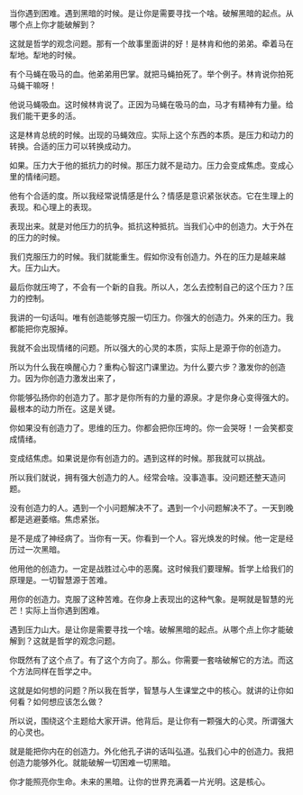 当你遇到困难。遇到黑暗的时候。是让你是需要寻找一个啥。破解黑暗的起点。从哪个点上你才能破解到？

这就是哲学的观念问题。那有一个故事里面讲的好！是林肯和他的弟弟。牵着马在犁地。犁地的时候。

有个马蝇在吸马的血。他弟弟用巴掌。就把马蝇拍死了。举个例子。林肯说你拍死马蝇干嘛呀！

他说马蝇吸血。这时候林肯说了。正因为马蝇在吸马的血，马才有精神有力量。给我们能干更多的活。

这是林肯总统的时候。出现的马蝇效应。实际上这个东西的本质。是压力和动力的转换。合适的压力可以转换成动力。

如果。压力大于他的抵抗力的时候。那压力就不是动力。压力会变成焦虑。变成心里的情绪问题。

他有个合适的度。所以我经常说情感是什么？情感是意识紧张状态。它在生理上的表现。和心理上的表现。

表现出来。就是对他压力的抗争。抵抗这种抵抗。当我们心中的创造力。大于外在的压力的时候。

我们克服压力的时候。我们就能重生。假如你没有创造力。外在的压力是越来越大。压力山大。

最后你就压垮了，不会有一个新的自我。所以人，怎么去控制自己的这个压力？压力的控制。

我讲的一句话叫。唯有创造能够克服一切压力。你强大的创造力。外来的压力。我都能把你克服掉。

我就不会出现情绪的问题。所以强大的心灵的本质，实际上是源于你的创造力。

所以为什么我在唤醒心力？重构心智这门课里边。为什么要六步？激发你的创造力。因为你创造力激发出来了，

你能够弘扬你的创造力了。那才是你所有的力量的源泉。才是你身心变得强大的。最根本的动力所在。这是关键。

你如果没有创造力了。思维的压力。你都会把你压垮的。你一会哭呀！一会笑都变成情绪。

变成结焦虑。如果说是你有创造力的。遇到这样的时候。那我就可以挑战。

所以我们就说，拥有强大创造力的人。经常会啥。没事造事。没问题还整天造问题。

没有创造力的人。遇到一个小问题解决不了。遇到一个小问题解决不了。一天到晚都是逃避萎缩。焦虑紧张。

是不是成了神经病了。当你有一天。你看到一个人。容光焕发的时候。他一定是经历过一次黑暗。

他用他的创造力。一定是战胜过心中的恶魔。这时候我们要理解。哲学上给我们的原理是。一切智慧源于苦难。

用你的创造力。克服了这种苦难。在你身上表现出的这种气象。是啊就是智慧的光芒！实际上当你遇到困难。

遇到压力山大。是让你是需要寻找一个啥。破解黑暗的起点。从哪个点上你才能破解到？这就是哲学的观念问题。

你既然有了这个点了。有了这个方向了。那么。你需要一套啥破解它的方法。而这个方法同样在哲学之中。

这就是如何想的问题？所以我在哲学，智慧与人生课堂之中的核心。就讲的让你如何看？如何想应该怎么做？

所以说，围绕这个主题给大家开讲。他背后。是让你有一颗强大的心灵。所谓强大的心灵也。

就是能把你内在的创造力。外化他孔子讲的话叫弘道。弘我们心中的创造力。我把创造力能够外化。就能破解一切困难一切黑暗。

你才能照亮你生命。未来的黑暗。让你的世界充满着一片光明。这是核心。